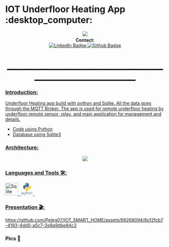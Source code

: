 <div>
   <h1>IOT Underfloor Heating App :desktop_computer:</h1>
</div>

<div id="header" align="center">
  <img src="https://media3.giphy.com/media/j6NaTTkaqWS6RoV3qt/giphy.gif?cid=ecf05e478lh490fnisn5ze3itoqqivtgn3uq0pywf9j80uct&ep=v1_gifs_search&rid=giphy.gif&ct=g" width="400"/>
</div>

<div id="badges" align="center">
   <b>Contact:</b>
   <br />
  <a href="https://www.linkedin.com/in/peleg-levy">
    <img src="https://img.shields.io/badge/LinkedIn-blue?style=for-the-badge&logo=linkedin&logoColor=white" alt="LinkedIn Badge"/>
  <a href="https://github.com/Peleg07">
  <img src="https://img.shields.io/badge/github-gray?style=for-the-badge&logo=github&logoColor=white" alt="Github Badge"/>
</div>
    
<h1 align="center">_____________________________________________________________</h1>
   
   
### Introduction:
   Underfloor Heating app build with python and Sqlite. All the data goes through the MQTT Broker.
   The app is used for remote underfloor heating by underfloor remote sensor, relay, and main application for management
   and details.
* Code using Python
* Database using Sqlite3
     
 <div><div/>
    
### Architecture:
<div id="header" align="center">
  <img src="https://github.com/Peleg07/IOT_SMART_HOME/assets/89268094/4386feb5-836e-4248-a15c-9fdb64919054" width="450"/>
</div>

     
     
### Languages and Tools :hammer_and_wrench::
<div>
   <img src="https://github.com/Peleg07/icons/blob/main/icons/SQLite.svg" title="Sqlite" width="40" height="40"/>&nbsp;
   <img src="https://raw.githubusercontent.com/devicons/devicon/1119b9f84c0290e0f0b38982099a2bd027a48bf1/icons/python/python-original-wordmark.svg" title="Python" width="40" height="40"/>&nbsp;
</div>
 
 <div><div/>
 
 ### Presentation :clapper::
https://github.com/Peleg07/IOT_SMART_HOME/assets/89268094/6cf2fcb7-4193-4dd0-a5c7-2e8a9dbe84c2
    
 ### Pics :camera_flash:

